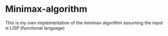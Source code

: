 # Minimax-algorithm
This is my own implementation of the minimax algorithm assuming the input is LISP (functional language)
